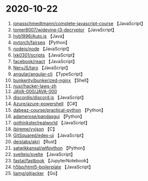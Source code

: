 # 2020-10-22

1. [jonasschmedtmann/complete-javascript-course](https://github.com/jonasschmedtmann/complete-javascript-course) 【JavaScript】
2. [tomer8007/widevine-l3-decryptor](https://github.com/tomer8007/widevine-l3-decryptor) 【JavaScript】
3. [hyb1996/Auto.js](https://github.com/hyb1996/Auto.js) 【Java】
4. [pytorch/fairseq](https://github.com/pytorch/fairseq) 【Python】
5. [nodejs/node](https://github.com/nodejs/node) 【JavaScript】
6. [lxk0301/scripts](https://github.com/lxk0301/scripts) 【JavaScript】
7. [facebook/react](https://github.com/facebook/react) 【JavaScript】
8. [NervJS/taro](https://github.com/NervJS/taro) 【JavaScript】
9. [angular/angular-cli](https://github.com/angular/angular-cli) 【TypeScript】
10. [bunkerity/bunkerized-nginx](https://github.com/bunkerity/bunkerized-nginx) 【Shell】
11. [nusr/hacker-laws-zh](https://github.com/nusr/hacker-laws-zh) 
12. [JAVA-000/JAVA-000](https://github.com/JAVA-000/JAVA-000) 
13. [discordjs/discord.js](https://github.com/discordjs/discord.js) 【JavaScript】
14. [Azure/azure-powershell](https://github.com/Azure/azure-powershell) 【C#】
15. [dabeaz-course/practical-python](https://github.com/dabeaz-course/practical-python) 【Python】
16. [adamerose/pandasgui](https://github.com/adamerose/pandasgui) 【Python】
17. [gothinkster/realworld](https://github.com/gothinkster/realworld) 【JavaScript】
18. [ibireme/yyjson](https://github.com/ibireme/yyjson) 【C】
19. [GitSquared/edex-ui](https://github.com/GitSquared/edex-ui) 【JavaScript】
20. [deislabs/akri](https://github.com/deislabs/akri) 【Rust】
21. [satwikkansal/wtfpython](https://github.com/satwikkansal/wtfpython) 【Python】
22. [sveltejs/svelte](https://github.com/sveltejs/svelte) 【JavaScript】
23. [fastai/fastbook](https://github.com/fastai/fastbook) 【JupyterNotebook】
24. [h5bp/html5-boilerplate](https://github.com/h5bp/html5-boilerplate) 【JavaScript】
25. [liamg/gitjacker](https://github.com/liamg/gitjacker) 【Go】

